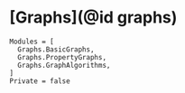 # [Graphs](@id graphs)

```@autodocs
Modules = [
  Graphs.BasicGraphs,
  Graphs.PropertyGraphs,
  Graphs.GraphAlgorithms,
]
Private = false
```
